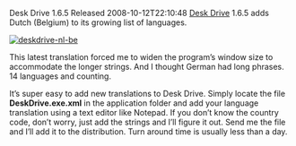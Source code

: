 Desk Drive 1.6.5 Released
2008-10-12T22:10:48
[Desk Drive](/deskdrive) 1.6.5 adds Dutch (Belgium) to its growing list of languages.

[![deskdrive-nl-be](http://az667460.vo.msecnd.net/cdn/images/blog/DeskDrive1.6.5Released_FEEE/deskdrivenlbe_thumb.png)](http://az667460.vo.msecnd.net/cdn/images/blog/DeskDrive1.6.5Released_FEEE/deskdrivenlbe.png)

This latest translation forced me to widen the program’s window size to accommodate the longer strings. And I thought German had long phrases. 14 languages and counting.

It’s super easy to add new translations to Desk Drive. Simply locate the file **DeskDrive.exe.xml** in the application folder and add your language translation using a text editor like Notepad. If you don’t know the country code, don’t worry, just add the strings and I’ll figure it out. Send me the file and I’ll add it to the distribution. Turn around time is usually less than a day.
